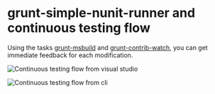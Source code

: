 # grunt-simple-nunit-runner and continuous testing flow 

Using the tasks [grunt-msbuild](https://github.com/stevewillcock/grunt-msbuild) and [grunt-contrib-watch](https://github.com/gruntjs/grunt-contrib-watch), you can get immediate feedback for each modification.

![Continuous testing flow from visual studio](http://cdn.goeat.fr/img/gruntnunitvs.png)

![Continuous testing flow from cli](http://cdn.goeat.fr/img/gruntnunitcli.png)
